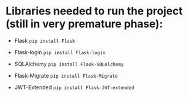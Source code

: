 
# Libraries needed to run the project (still in very premature phase):

- Flask  `pip install Flask`

- Flask-login  `pip install Flask-login`

- SQLAlchemy  `pip install Flask-SQLAlchemy`

- Flask-Migrate  `pip install Flask-Migrate`

- JWT-Extended  `pip install Flask-JWT-extended`


